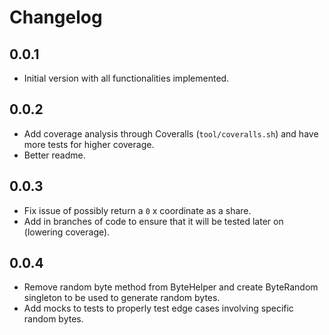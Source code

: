 # Changelog

## 0.0.1

- Initial version with all functionalities implemented.

## 0.0.2

- Add coverage analysis through Coveralls (`tool/coveralls.sh`) and have more tests for higher coverage.
- Better readme.

## 0.0.3

- Fix issue of possibly return a `0` x coordinate as a share.
- Add in branches of code to ensure that it will be tested later on (lowering coverage).

## 0.0.4

- Remove random byte method from ByteHelper and create ByteRandom singleton to be used to generate random bytes.
- Add mocks to tests to properly test edge cases involving specific random bytes.